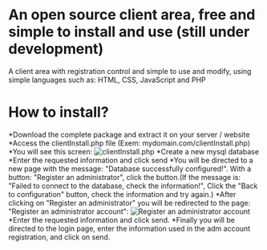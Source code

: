 # An open source client area, free and simple to install and use (still under development)

<p>A client area with registration control and simple to use and modify, using simple languages such as: HTML, CSS, JavaScript and PHP</p>

# How to install?
*Download the complete package and extract it on your server / website
*Access the clientInstall.php file (Exem: mydomain.com/clientInstall.php)
*You will see this screen:
![clientInstall.php](https://i.ibb.co/cxXBrDq/01c.png)
*Create a new mysql database
*Enter the requested information and click send
*You will be directed to a new page with the message: "Database successfully configured!". With a button: "Register an administrator", click the button.(If the message is: "Failed to connect to the database, check the information!", Click the "Back to configuration" button, check the information and try again.)
*After clicking on "Register an administrator" you will be redirected to the page: "Register an administrator account":
![Register an administrator account](https://i.ibb.co/rM9R0B1/02c.png)
*Enter the requested information and click send.
*Finally you will be directed to the login page, enter the information used in the adm account registration, and click on send.
